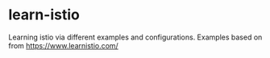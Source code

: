 # learn-istio
Learning istio via different examples and configurations. Examples based on from https://www.learnistio.com/
